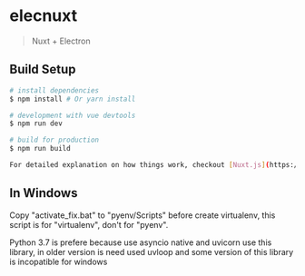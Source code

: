 # elecnuxt

> Nuxt + Electron

## Build Setup

``` bash
# install dependencies
$ npm install # Or yarn install

# development with vue devtools
$ npm run dev

# build for production
$ npm run build

For detailed explanation on how things work, checkout [Nuxt.js](https://github.com/nuxt/nuxt.js), [Electron.js](https://electronjs.org/), and [electron-builder](https://www.electron.build/).
```

## In Windows
Copy "activate_fix.bat" to "pyenv/Scripts" before create virtualenv, this script is for "virtualenv", don't for "pyenv".

Python 3.7 is prefere because use asyncio native and uvicorn use this library, in older version is need used uvloop and
some version of this library is incopatible for windows